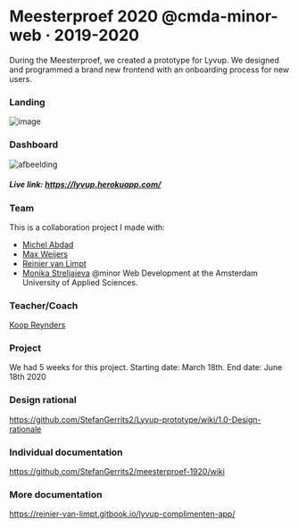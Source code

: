 # Meesterproef 2020 @cmda-minor-web · 2019-2020

During the Meesterproef, we created a prototype for Lyvup. We designed and programmed a brand new frontend with an onboarding process for new users.

### Landing
![image](https://user-images.githubusercontent.com/45566396/85022885-31ea9000-b174-11ea-8465-f0879c234ae6.png)

### Dashboard
![afbeelding](https://user-images.githubusercontent.com/25251536/85026593-2483d480-b179-11ea-800d-deeacb661c05.png)


##### Live link: https://lyvup.herokuapp.com/

### Team

This is a collaboration project I made with:
* [Michel Abdad](https://github.com/mich97)
* [Max Weijers](https://github.com/mordock)
* [Reinier van Limpt](https://github.com/ReiniervanLimpt)
* [Monika Streljajeva](https://github.com/MonikaaS) 
@minor Web Development at the Amsterdam University of Applied Sciences.

### Teacher/Coach
[Koop Reynders](https://github.com/KoopReynders)

### Project

We had 5 weeks for this project. Starting date: March 18th. End date: June 18th 2020

### Design rational
https://github.com/StefanGerrits2/Lyvup-prototype/wiki/1.0-Design-rationale

### Individual documentation
https://github.com/StefanGerrits2/meesterproef-1920/wiki

### More documentation
https://reinier-van-limpt.gitbook.io/lyvup-complimenten-app/
